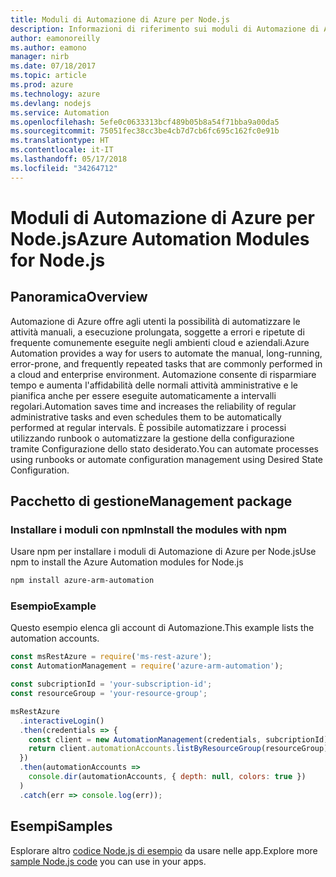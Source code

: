 ```yaml
---
title: Moduli di Automazione di Azure per Node.js
description: Informazioni di riferimento sui moduli di Automazione di Azure per Node.js
author: eamonoreilly
ms.author: eamono
manager: nirb
ms.date: 07/18/2017
ms.topic: article
ms.prod: azure
ms.technology: azure
ms.devlang: nodejs
ms.service: Automation
ms.openlocfilehash: 5efe0c0633313bcf489b05b8a54f71bba9a00da5
ms.sourcegitcommit: 75051fec38cc3be4cb7d7cb6fc695c162fc0e91b
ms.translationtype: HT
ms.contentlocale: it-IT
ms.lasthandoff: 05/17/2018
ms.locfileid: "34264712"
---
```

# <a name="azure-automation-modules-for-nodejs"></a><span data-ttu-id="c7301-103">Moduli di Automazione di Azure per Node.js</span><span class="sxs-lookup"><span data-stu-id="c7301-103">Azure Automation Modules for Node.js</span></span>

## <a name="overview"></a><span data-ttu-id="c7301-104">Panoramica</span><span class="sxs-lookup"><span data-stu-id="c7301-104">Overview</span></span>

<span data-ttu-id="c7301-105">Automazione di Azure offre agli utenti la possibilità di automatizzare le attività manuali, a esecuzione prolungata, soggette a errori e ripetute di frequente comunemente eseguite negli ambienti cloud e aziendali.</span><span class="sxs-lookup"><span data-stu-id="c7301-105">Azure Automation provides a way for users to automate the manual, long-running, error-prone, and frequently repeated tasks that are commonly performed in a cloud and enterprise environment.</span></span> <span data-ttu-id="c7301-106">Automazione consente di risparmiare tempo e aumenta l'affidabilità delle normali attività amministrative e le pianifica anche per essere eseguite automaticamente a intervalli regolari.</span><span class="sxs-lookup"><span data-stu-id="c7301-106">Automation saves time and increases the reliability of regular administrative tasks and even schedules them to be automatically performed at regular intervals.</span></span> <span data-ttu-id="c7301-107">È possibile automatizzare i processi utilizzando runbook o automatizzare la gestione della configurazione tramite Configurazione dello stato desiderato.</span><span class="sxs-lookup"><span data-stu-id="c7301-107">You can automate processes using runbooks or automate configuration management using Desired State Configuration.</span></span>

## <a name="management-package"></a><span data-ttu-id="c7301-108">Pacchetto di gestione</span><span class="sxs-lookup"><span data-stu-id="c7301-108">Management package</span></span>

### <a name="install-the-modules-with-npm"></a><span data-ttu-id="c7301-109">Installare i moduli con npm</span><span class="sxs-lookup"><span data-stu-id="c7301-109">Install the modules with npm</span></span>

<span data-ttu-id="c7301-110">Usare npm per installare i moduli di Automazione di Azure per Node.js</span><span class="sxs-lookup"><span data-stu-id="c7301-110">Use npm to install the Azure Automation modules for Node.js</span></span>

```bash
npm install azure-arm-automation
```

### <a name="example"></a><span data-ttu-id="c7301-111">Esempio</span><span class="sxs-lookup"><span data-stu-id="c7301-111">Example</span></span>

<span data-ttu-id="c7301-112">Questo esempio elenca gli account di Automazione.</span><span class="sxs-lookup"><span data-stu-id="c7301-112">This example lists the automation accounts.</span></span>

```javascript
const msRestAzure = require('ms-rest-azure');
const AutomationManagement = require('azure-arm-automation');

const subcriptionId = 'your-subscription-id';
const resourceGroup = 'your-resource-group';

msRestAzure
  .interactiveLogin()
  .then(credentials => {
    const client = new AutomationManagement(credentials, subcriptionId);
    return client.automationAccounts.listByResourceGroup(resourceGroup);
  })
  .then(automationAccounts =>
    console.dir(automationAccounts, { depth: null, colors: true })
  )
  .catch(err => console.log(err));

```

## <a name="samples"></a><span data-ttu-id="c7301-113">Esempi</span><span class="sxs-lookup"><span data-stu-id="c7301-113">Samples</span></span>

<span data-ttu-id="c7301-114">Esplorare altro [codice Node.js di esempio](https://azure.microsoft.com/resources/samples/?platform=nodejs) da usare nelle app.</span><span class="sxs-lookup"><span data-stu-id="c7301-114">Explore more [sample Node.js code](https://azure.microsoft.com/resources/samples/?platform=nodejs) you can use in your apps.</span></span>
